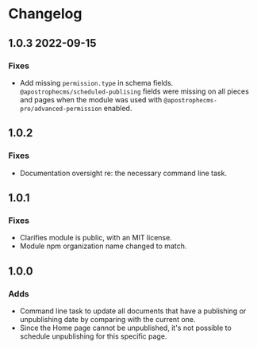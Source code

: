 # Changelog

## 1.0.3 2022-09-15

### Fixes

* Add missing `permission.type` in schema fields. `@apostrophecms/scheduled-publising` fields were missing on all pieces and pages when the module was used with `@apostrophecms-pro/advanced-permission` enabled.

## 1.0.2

### Fixes

* Documentation oversight re: the necessary command line task.

## 1.0.1

### Fixes

* Clarifies module is public, with an MIT license.
* Module npm organization name changed to match.

## 1.0.0

### Adds

* Command line task to update all documents that have a publishing or unpublishing date by comparing with the current one.
* Since the Home page cannot be unpublished, it's not possible to schedule unpublishing for this specific page.
